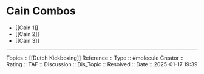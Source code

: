 # Cain Combos

- [[Cain 1]]
- [[Cain 2]]
- [[Cain 3]]
---
Topics ::  [[Dutch Kickboxing]] 
Reference ::
Type :: #molecule
Creator ::
Rating ::
TAF ::
Discussion ::
Dis_Topic :: 
Resolved ::
Date :: 2025-01-17 19:39
